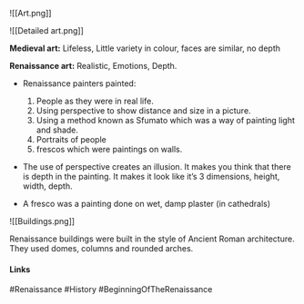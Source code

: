 ![[Art.png]]

![[Detailed art.png]]

**Medieval art:** Lifeless, Little variety in colour, faces are similar, no depth

**Renaissance art:** Realistic, Emotions, Depth.

- Renaissance painters painted:

	1. People as they were in real life.
	2. Using perspective to show distance and size in a picture.
	3. Using a method known as Sfumato which was a way of painting light and shade.
	4. Portraits of people
	5. frescos which were paintings on walls.

- The use of perspective creates an illusion. It makes you think that there is depth in the painting. It makes it look like it’s 3 dimensions, height, width, depth.

- A fresco was a painting done on wet, damp plaster (in cathedrals)

![[Buildings.png]]

Renaissance buildings were built in the style of Ancient Roman architecture. They used domes, columns and rounded arches.

#### Links
#Renaissance #History #BeginningOfTheRenaissance 
